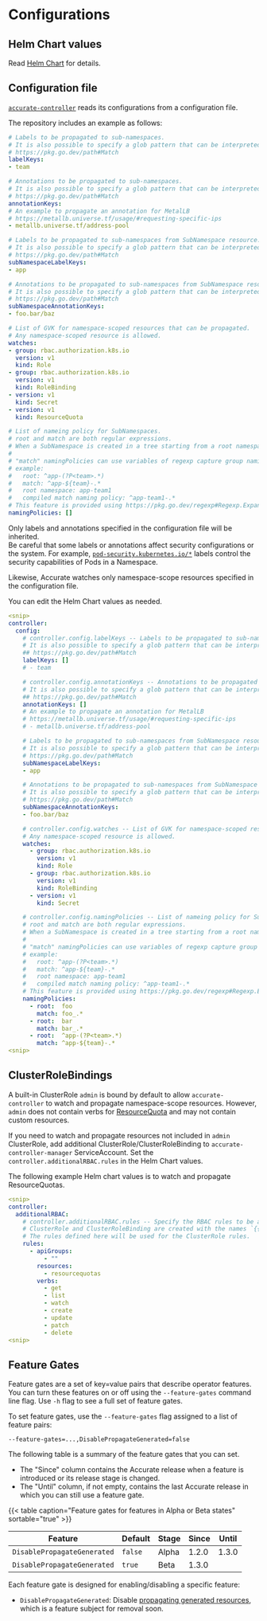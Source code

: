 # Configurations

## Helm Chart values

Read [Helm Chart](helm.md) for details.

## Configuration file

[`accurate-controller`](accurate-controller.md) reads its configurations from a configuration file.

The repository includes an example as follows:

```yaml
# Labels to be propagated to sub-namespaces.
# It is also possible to specify a glob pattern that can be interpreted by Go's "path.Match" func.
# https://pkg.go.dev/path#Match
labelKeys:
- team

# Annotations to be propagated to sub-namespaces.
# It is also possible to specify a glob pattern that can be interpreted by Go's "path.Match" func.
# https://pkg.go.dev/path#Match
annotationKeys:
# An example to propagate an annotation for MetalLB
# https://metallb.universe.tf/usage/#requesting-specific-ips
- metallb.universe.tf/address-pool

# Labels to be propagated to sub-namespaces from SubNamespace resource.
# It is also possible to specify a glob pattern that can be interpreted by Go's "path.Match" func.
# https://pkg.go.dev/path#Match
subNamespaceLabelKeys:
- app

# Annotations to be propagated to sub-namespaces from SubNamespace resource.
# It is also possible to specify a glob pattern that can be interpreted by Go's "path.Match" func.
# https://pkg.go.dev/path#Match
subNamespaceAnnotationKeys:
- foo.bar/baz

# List of GVK for namespace-scoped resources that can be propagated.
# Any namespace-scoped resource is allowed.
watches:
- group: rbac.authorization.k8s.io
  version: v1
  kind: Role
- group: rbac.authorization.k8s.io
  version: v1
  kind: RoleBinding
- version: v1
  kind: Secret
- version: v1
  kind: ResourceQuota

# List of nameing policy for SubNamespaces.
# root and match are both regular expressions.
# When a SubNamespace is created in a tree starting from a root namespace and the root namespace's name matches the "root" regular expression, the SubNamespace name is validated with the "match" regular expression.
#
# "match" namingPolicies can use variables of regexp capture group naming of "root" namingPolicies.
# example:
#   root: ^app-(?P<team>.*)
#   match: ^app-${team}-.*
#   root namespace: app-team1
#   compiled match naming policy: ^app-team1-.*
# This feature is provided using https://pkg.go.dev/regexp#Regexp.Expand
namingPolicies: []
```

Only labels and annotations specified in the configuration file will be inherited.  
Be careful that some labels or annotations affect security configurations or the system.
For example, [`pod-security.kubernetes.io/*`](https://kubernetes.io/docs/concepts/security/pod-security-admission/#pod-security-admission-labels-for-namespaces) labels control the security capabilities of Pods in a Namespace.

Likewise, Accurate watches only namespace-scope resources specified in the configuration file.

You can edit the Helm Chart values as needed.

```yaml
<snip>
controller:
  config:
    # controller.config.labelKeys -- Labels to be propagated to sub-namespaces.
    # It is also possible to specify a glob pattern that can be interpreted by Go's "path.Match" func.
    ## https://pkg.go.dev/path#Match
    labelKeys: []
    # - team

    # controller.config.annotationKeys -- Annotations to be propagated to sub-namespaces.
    # It is also possible to specify a glob pattern that can be interpreted by Go's "path.Match" func.
    ## https://pkg.go.dev/path#Match
    annotationKeys: []
    # An example to propagate an annotation for MetalLB
    # https://metallb.universe.tf/usage/#requesting-specific-ips
    # - metallb.universe.tf/address-pool

    # Labels to be propagated to sub-namespaces from SubNamespace resource.
    # It is also possible to specify a glob pattern that can be interpreted by Go's "path.Match" func.
    # https://pkg.go.dev/path#Match
    subNamespaceLabelKeys:
    - app

    # Annotations to be propagated to sub-namespaces from SubNamespace resource.
    # It is also possible to specify a glob pattern that can be interpreted by Go's "path.Match" func.
    # https://pkg.go.dev/path#Match
    subNamespaceAnnotationKeys:
    - foo.bar/baz

    # controller.config.watches -- List of GVK for namespace-scoped resources that can be propagated.
    # Any namespace-scoped resource is allowed.
    watches:
      - group: rbac.authorization.k8s.io
        version: v1
        kind: Role
      - group: rbac.authorization.k8s.io
        version: v1
        kind: RoleBinding
      - version: v1
        kind: Secret

    # controller.config.namingPolicies -- List of nameing policy for SubNamespaces.
    # root and match are both regular expressions.
    # When a SubNamespace is created in a tree starting from a root namespace and the root namespace's name matches the "root" regular expression, the SubNamespace name is validated with the "match" regular expression.
    #
    # "match" namingPolicies can use variables of regexp capture group naming of "root" namingPolicies.
    # example:
    #   root: ^app-(?P<team>.*)
    #   match: ^app-${team}-.*
    #   root namespace: app-team1
    #   compiled match naming policy: ^app-team1-.*
    # This feature is provided using https://pkg.go.dev/regexp#Regexp.Expand
    namingPolicies:
      - root:  foo
        match: foo_.*
      - root:  bar
        match: bar_.*
      - root:  ^app-(?P<team>.*)
        match: ^app-${team}-.*
<snip>
```

## ClusterRoleBindings

A built-in ClusterRole `admin` is bound by default to allow `accurate-controller` to watch and propagate namespace-scope resources. However, `admin` does not contain verbs for [ResourceQuota][] and may not contain custom resources.

If you need to watch and propagate resources not included in `admin` ClusterRole, add additional ClusterRole/ClusterRoleBinding to `accurate-controller-manager` ServiceAccount.
Set the `controller.additionalRBAC.rules` in the Helm Chart values.

The following example Helm chart values is to watch and propagate ResourceQuotas.

```yaml
<snip>
controller:
  additionalRBAC:
    # controller.additionalRBAC.rules -- Specify the RBAC rules to be added to the controller.
    # ClusterRole and ClusterRoleBinding are created with the names `{{ release name }}-additional-resources`.
    # The rules defined here will be used for the ClusterRole rules.
    rules:
      - apiGroups:
          - ""
        resources:
          - resourcequotas
        verbs:
          - get
          - list
          - watch
          - create
          - update
          - patch
          - delete
<snip>
```

## Feature Gates

Feature gates are a set of key=value pairs that describe operator features.
You can turn these features on or off using the `--feature-gates` command line flag.
Use `-h` flag to see a full set of feature gates.

To set feature gates, use the `--feature-gates` flag assigned to a list of feature pairs:

```shell
--feature-gates=...,DisablePropagateGenerated=false
```

The following table is a summary of the feature gates that you can set.

- The "Since" column contains the Accurate release when a feature is introduced
  or its release stage is changed.
- The "Until" column, if not empty, contains the last Accurate release in which
  you can still use a feature gate.

{{< table caption="Feature gates for features in Alpha or Beta states" sortable="true" >}}

| Feature | Default | Stage | Since | Until |
|---------|---------|-------|-------|-------|
| `DisablePropagateGenerated` | `false` | Alpha | 1.2.0 | 1.3.0 |
| `DisablePropagateGenerated` | `true` | Beta | 1.3.0 | |

Each feature gate is designed for enabling/disabling a specific feature:

- `DisablePropagateGenerated`: Disable [propagating generated resources](concepts.md#propagating-generated-resources),
  which is a feature subject for removal soon.

[ResourceQuota]: https://kubernetes.io/docs/concepts/policy/resource-quotas/
